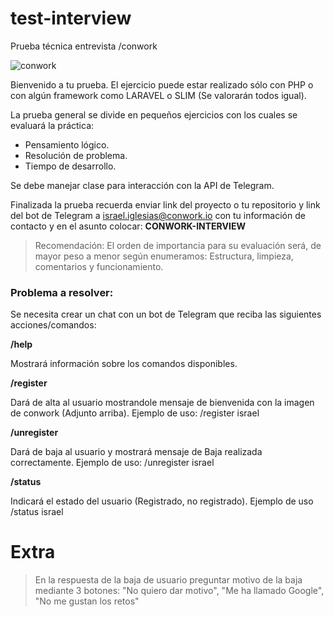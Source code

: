 # test-interview
Prueba técnica entrevista /conwork

![conwork](https://user-images.githubusercontent.com/17010567/124260306-d2b5ae80-db2f-11eb-9276-5a6cb0a38617.gif)

Bienvenido a tu prueba. El ejercicio puede estar realizado sólo con PHP o con algún framework como LARAVEL o SLIM (Se valorarán todos igual).

La prueba general se divide en pequeños ejercicios con los cuales se evaluará la práctica:
- Pensamiento lógico.
- Resolución de problema.
- Tiempo de desarrollo.

Se debe manejar clase para interacción con la API de Telegram. 

Finalizada la prueba recuerda enviar link del proyecto o tu repositorio y link del bot de Telegram a [israel.iglesias@conwork.io](mailto:israel.iglesias@conwork.io) con tu información de contacto y en el asunto colocar: __CONWORK-INTERVIEW__


> Recomendación: El orden de importancia para su evaluación será, de mayor peso a menor según enumeramos: Estructura, limpieza, comentarios y funcionamiento.

### Problema a resolver:

Se necesita crear un chat con un bot de Telegram que reciba las siguientes acciones/comandos:


**/help**

Mostrará información sobre los comandos disponibles.

**/register**

Dará de alta al usuario mostrandole mensaje de bienvenida con la imagen de conwork (Adjunto arriba). Ejemplo de uso: /register israel

**/unregister**

Dará de baja al usuario y mostrará mensaje de Baja realizada correctamente. Ejemplo de uso: /unregister israel

**/status**

Indicará el estado del usuario (Registrado, no registrado). Ejemplo de uso /status israel


# Extra 
> En la respuesta de la baja de usuario preguntar motivo de la baja mediante 3 botones: "No quiero dar motivo", "Me ha llamado Google", "No me gustan los retos" 

